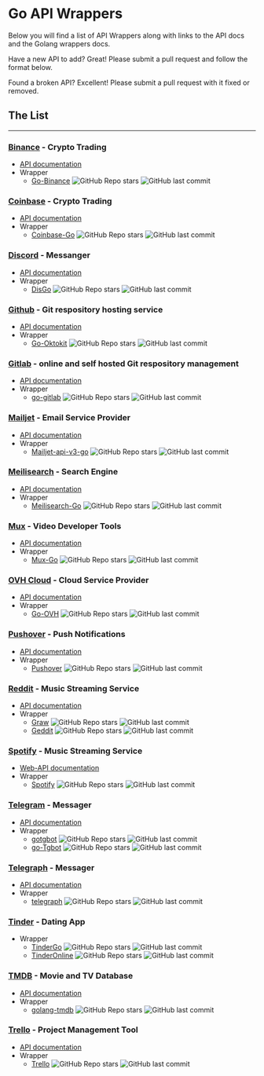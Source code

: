 # Go API Wrappers

Below you will find a list of API Wrappers along with links to the API docs and the Golang wrappers docs.

Have a new API to add? Great! Please submit a pull request and follow the format below.

Found a broken API? Excellent! Please submit a pull request with it fixed or removed.


## The List

---

### [Binance](https://www.binance.com//) - Crypto Trading

- [API documentation](https://binance-docs.github.io/apidocs/spot/en/#introduction)
- Wrapper
    - [Go-Binance](https://github.com/pdepip/go-binance) ![GitHub Repo stars](https://img.shields.io/github/stars/pdepip/go-binance) ![GitHub last commit](https://img.shields.io/github/last-commit/pdepip/go-binance)

### [Coinbase](https://www.coinbase.com/) - Crypto Trading

- [API documentation](https://docs.cloud.coinbase.com/)
- Wrapper
    - [Coinbase-Go](https://github.com/fabioberger/coinbase-go) ![GitHub Repo stars](https://img.shields.io/github/stars/fabioberger/coinbase-go) ![GitHub last commit](https://img.shields.io/github/last-commit/fabioberger/coinbase-go)

### [Discord](https://discord.com/) - Messanger

- [API documentation](https://discord.com/developers/docs/intro)
- Wrapper
    - [DisGo](https://github.com/disgoorg/disgo) ![GitHub Repo stars](https://img.shields.io/github/stars/disgoorg/disgo) ![GitHub last commit](https://img.shields.io/github/last-commit/disgoorg/disgo)

### [Github](https://github.com/) - Git respository hosting service

- [API documentation](https://docs.github.com/en/rest)
- Wrapper
    - [Go-Oktokit](https://github.com/octokit/go-octokit) ![GitHub Repo stars](https://img.shields.io/github/stars/octokit/go-octokit) ![GitHub last commit](https://img.shields.io/github/last-commit/octokit/go-octokit)

### [Gitlab](https://github.com/) - online and self hosted Git respository management

- [API documentation](https://docs.gitlab.com/ee/api/rest/)
- Wrapper
    - [go-gitlab](https://github.com/xanzy/go-gitlab) ![GitHub Repo stars](https://img.shields.io/github/stars/xanzy/go-gitlab) ![GitHub last commit](https://img.shields.io/github/last-commit/xanzy/go-gitlab)

### [Mailjet](https://www.mailjet.com/) - Email Service Provider

- [API documentation](https://dev.mailjet.com/email/guides/?go)
- Wrapper
    - [Mailjet-api-v3-go](https://github.com/mailjet/mailjet-apiv3-go) ![GitHub Repo stars](https://img.shields.io/github/stars/mailjet/mailjet-apiv3-go) ![GitHub last commit](https://img.shields.io/github/last-commit/mailjet/mailjet-apiv3-go)

### [Meilisearch](https://www.meilisearch.com/) - Search Engine

- [API documentation](https://www.meilisearch.com/docs)
- Wrapper
    - [Meilisearch-Go](https://github.com/meilisearch/meilisearch-go) ![GitHub Repo stars](https://img.shields.io/github/stars/meilisearch/meilisearch-go) ![GitHub last commit](https://img.shields.io/github/last-commit/meilisearch/meilisearch-go)

### [Mux](https://www.mux.com/) - Video Developer Tools

- [API documentation](https://docs.mux.com/api-reference)
- Wrapper
    - [Mux-Go](https://github.com/muxinc/mux-go) ![GitHub Repo stars](https://img.shields.io/github/stars/muxinc/mux-go) ![GitHub last commit](https://img.shields.io/github/last-commit/muxinc/mux-go)

### [OVH Cloud](https://www.ovhcloud.com/en/) - Cloud Service Provider

- [API documentation](https://api.ovh.com/console/)
- Wrapper
    - [Go-OVH](https://github.com/ovh/go-ovh) ![GitHub Repo stars](https://img.shields.io/github/stars/ovh/go-ovh) ![GitHub last commit](https://img.shields.io/github/last-commit/ovh/go-ovh)

### [Pushover](https://pushover.net/) - Push Notifications

- [API documentation](https://pushover.net/api)
- Wrapper
    - [Pushover](https://github.com/gregdel/pushover) ![GitHub Repo stars](https://img.shields.io/github/stars/gregdel/pushover) ![GitHub last commit](https://img.shields.io/github/last-commit/gregdel/pushover)

### [Reddit](https://www.reddit.com/) - Music Streaming Service

- [API documentation](http://www.reddit.com/dev/api)
- Wrapper
    - [Graw](https://github.com/turnage/graw) ![GitHub Repo stars](https://img.shields.io/github/stars/turnage/graw) ![GitHub last commit](https://img.shields.io/github/last-commit/turnage/graw)
    - [Geddit](https://github.com/jzelinskie/geddit) ![GitHub Repo stars](https://img.shields.io/github/stars/jzelinskie/geddit) ![GitHub last commit](https://img.shields.io/github/last-commit/jzelinskie/geddit)

### [Spotify](https://open.spotify.com/) - Music Streaming Service

- [Web-API documentation](https://developer.spotify.com/documentation/web-api)
- Wrapper
    - [Spotify](https://github.com/zmb3/spotify) ![GitHub Repo stars](https://img.shields.io/github/stars/zmb3/spotify) ![GitHub last commit](https://img.shields.io/github/last-commit/zmb3/spotify)

### [Telegram](https://telegram.org/) - Messager

- [API documentation](https://core.telegram.org/)
- Wrapper
    - [gotgbot](https://github.com/PaulSonOfLars/gotgbot) ![GitHub Repo stars](https://img.shields.io/github/stars/PaulSonOfLars/gotgbot) ![GitHub last commit](https://img.shields.io/github/last-commit/PaulSonOfLars/gotgbot)
    - [go-Tgbot](https://github.com/olebedev/go-tgbot) ![GitHub Repo stars](https://img.shields.io/github/stars/olebedev/go-tgbot) ![GitHub last commit](https://img.shields.io/github/last-commit/olebedev/go-tgbot)

### [Telegraph](https://telegram.org/) - Messager

- [API documentation](https://core.telegram.org/)
- Wrapper
    - [telegraph](https://github.com/toby3d/telegraph) ![GitHub Repo stars](https://img.shields.io/github/stars/toby3d/telegraph) ![GitHub last commit](https://img.shields.io/github/last-commit/toby3d/telegraph)

### [Tinder](https://tinder.com/) - Dating App

- Wrapper
    - [TinderGo](https://github.com/d6o/TinderGo) ![GitHub Repo stars](https://img.shields.io/github/stars/d6o/TinderGo) ![GitHub last commit](https://img.shields.io/github/last-commit/d6o/TinderGo)
    - [TinderOnline](https://github.com/d6o/TinderOnline) ![GitHub Repo stars](https://img.shields.io/github/stars/d6o/TinderOnline) ![GitHub last commit](https://img.shields.io/github/last-commit/d6o/TinderOnline)

### [TMDB](https://www.themoviedb.org/) - Movie and TV Database

- [API documentation](https://developer.themoviedb.org/docs)
- Wrapper
    - [golang-tmdb](https://github.com/cyruzin/golang-tmdb) ![GitHub Repo stars](https://img.shields.io/github/stars/cyruzin/golang-tmdb) ![GitHub last commit](https://img.shields.io/github/last-commit/cyruzin/golang-tmdb)

### [Trello](https://trello.com/) - Project Management Tool

- [API documentation](https://developer.atlassian.com/cloud/trello/rest/api-group-actions/#api-group-actions)
- Wrapper
    - [Trello](https://github.com/adlio/trello) ![GitHub Repo stars](https://img.shields.io/github/stars/adlio/trello) ![GitHub last commit](https://img.shields.io/github/last-commit/adlio/trello)